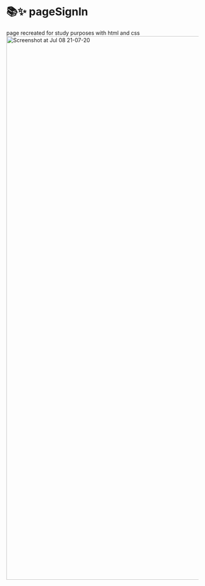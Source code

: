 # 📚✨ pageSignIn
page recreated for study purposes with html and css
<img width="1425" alt="Screenshot at Jul 08 21-07-20" src="https://user-images.githubusercontent.com/50818058/178083651-8b19ea02-6f8e-4e4d-8db4-ae8f39d5a769.png">
